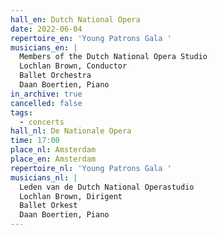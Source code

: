 ```yaml
---
hall_en: Dutch National Opera
date: 2022-06-04
repertoire_en: 'Young Patrons Gala '
musicians_en: |
  Members of the Dutch National Opera Studio
  Lochlan Brown, Conductor
  Ballet Orchestra
  Daan Boertien, Piano
in_archive: true
cancelled: false
tags:
  - concerts
hall_nl: De Nationale Opera
time: 17:00
place_nl: Amsterdam
place_en: Amsterdam
repertoire_nl: 'Young Patrons Gala '
musicians_nl: |
  Leden van de Dutch National Operastudio
  Lochlan Brown, Dirigent
  Ballet Orkest
  Daan Boertien, Piano
---
```

